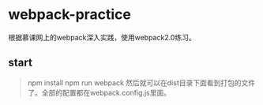 # webpack-practice
根据慕课网上的webpack深入实践，使用webpack2.0练习。
## start
> npm install
> npm run webpack
然后就可以在dist目录下面看到打包的文件了。全部的配置都在webpack.config.js里面。
